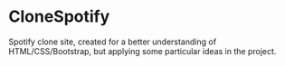 # CloneSpotify
Spotify clone site, created for a better understanding of HTML/CSS/Bootstrap, but applying some particular ideas in the project.

